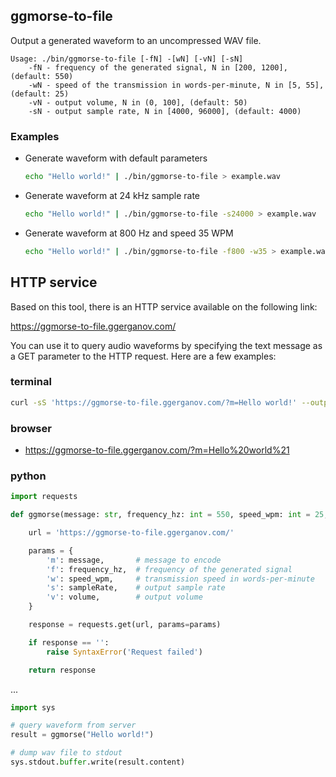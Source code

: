 ## ggmorse-to-file

Output a generated waveform to an uncompressed WAV file.

```
Usage: ./bin/ggmorse-to-file [-fN] -[wN] [-vN] [-sN]
    -fN - frequency of the generated signal, N in [200, 1200], (default: 550)
    -wN - speed of the transmission in words-per-minute, N in [5, 55], (default: 25)
    -vN - output volume, N in (0, 100], (default: 50)
    -sN - output sample rate, N in [4000, 96000], (default: 4000)
```

### Examples

- Generate waveform with default parameters

  ```bash
  echo "Hello world!" | ./bin/ggmorse-to-file > example.wav
  ```

- Generate waveform at 24 kHz sample rate

  ```bash
  echo "Hello world!" | ./bin/ggmorse-to-file -s24000 > example.wav
  ```

- Generate waveform at 800 Hz and speed 35 WPM

  ```bash
  echo "Hello world!" | ./bin/ggmorse-to-file -f800 -w35 > example.wav
  ```


## HTTP service

Based on this tool, there is an HTTP service available on the following link:

https://ggmorse-to-file.ggerganov.com/

You can use it to query audio waveforms by specifying the text message as a GET parameter to the HTTP request. Here are a few examples:

### terminal

```bash
curl -sS 'https://ggmorse-to-file.ggerganov.com/?m=Hello world!' --output hello.wav
```

### browser

-  https://ggmorse-to-file.ggerganov.com/?m=Hello%20world%21


### python

```python
import requests

def ggmorse(message: str, frequency_hz: int = 550, speed_wpm: int = 25, sampleRate: float = 48000, volume: int = 50):

    url = 'https://ggmorse-to-file.ggerganov.com/'

    params = {
        'm': message,       # message to encode
        'f': frequency_hz,  # frequency of the generated signal
        'w': speed_wpm,     # transmission speed in words-per-minute
        's': sampleRate,    # output sample rate
        'v': volume,        # output volume
    }

    response = requests.get(url, params=params)

    if response == '':
        raise SyntaxError('Request failed')

    return response

```

...

```python
import sys

# query waveform from server
result = ggmorse("Hello world!")

# dump wav file to stdout
sys.stdout.buffer.write(result.content)

```
